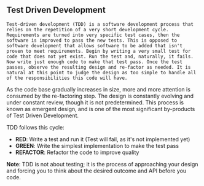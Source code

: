 ## Test Driven Development

    Test-driven development (TDD) is a software development process that relies on the repetition of a very short development cycle. Requirements are turned into very specific test cases, then the software is improved to pass the new tests. This is opposed to software development that allows software to be added that isn't proven to meet requirements. Begin by writing a very small test for code that does not yet exist. Run the test and, naturally, it fails. Now write just enough code to make that test pass. Once the test passes, observe the resulting design and re-factor as needed. It is natural at this point to judge the design as too simple to handle all of the responsibilities this code will have.

  As the code base gradually increases in size, more and more attention is consumed by the re-factoring step. The design is constantly evolving and under constant review, though it is not predetermined. This process is known as emergent design, and is one of the most significant by-products of Test Driven Development. 

TDD follows this cycle:

  * **RED**: Write a test and run it (Test will fail, as it's not implemented yet)
  * **GREEN**: Write the simplest implementation to make the test pass
  * **REFACTOR**: Refactor the code to improve quality
  
**Note**: TDD is not about testing; it is the process of approaching your design and forcing you to think about the desired outcome and API before you code.
